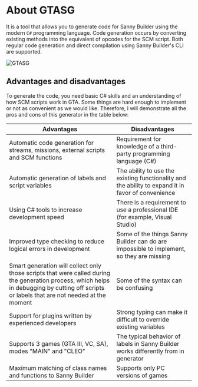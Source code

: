# About GTASG

It is a tool that allows you to generate code for Sanny Builder using the modern `C#` programming language. Code generation occurs by converting existing methods into the equivalent of opcodes for the SCM script. Both regular code generation and direct compilation using Sanny Builder's CLI are supported.

![GTASG](http://ru-script.3dn.ru/_ld/6/08053124.png)

## Advantages and disadvantages

To generate the code, you need basic C# skills and an understanding of how SCM scripts work in GTA. Some things are hard enough to implement or not as convenient as we would like. Therefore, I will demonstrate all the pros and cons of this generator in the table below:

| Advantages | Disadvantages |
--- | ---
| Automatic code generation for streams, missions, external scripts and SCM functions | Requirement for knowledge of a third-party programming language (C#) |
| Automatic generation of labels and script variables | The ability to use the existing functionality and the ability to expand it in favor of convenience |
| Using C# tools to increase development speed | There is a requirement to use a professional IDE (for example, Visual Studio) |
| Improved type checking to reduce logical errors in development | Some of the things Sanny Builder can do are impossible to implement, so they are missing |
| Smart generation will collect only those scripts that were called during the generation process, which helps in debugging by cutting off scripts or labels that are not needed at the moment | Some of the syntax can be confusing |
| Support for plugins written by experienced developers | Strong typing can make it difficult to override existing variables |
| Supports 3 games (GTA III, VC, SA), modes "MAIN" and "CLEO" | The typical behavior of labels in Sanny Builder works differently from in generator |
| Maximum matching of class names and functions to Sanny Builder | Supports only PC versions of games |
